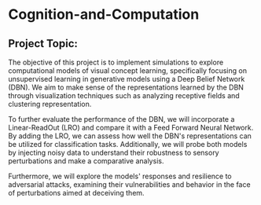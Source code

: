 # Cognition-and-Computation

## Project Topic:

The objective of this project is to implement simulations to explore computational models of visual concept learning, specifically focusing on unsupervised learning in generative models using a Deep Belief Network (DBN). We aim to make sense of the representations learned by the DBN through visualization techniques such as analyzing receptive fields and clustering representation.

To further evaluate the performance of the DBN, we will incorporate a Linear-ReadOut (LRO) and compare it with a Feed Forward Neural Network. By adding the LRO, we can assess how well the DBN's representations can be utilized for classification tasks. Additionally, we will probe both models by injecting noisy data to understand their robustness to sensory perturbations and make a comparative analysis.

Furthermore, we will explore the models' responses and resilience to adversarial attacks, examining their vulnerabilities and behavior in the face of perturbations aimed at deceiving them.
